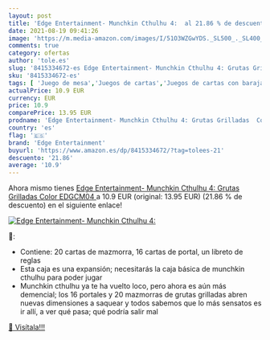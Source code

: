 ```yaml
---
layout: post
title: 'Edge Entertainment- Munchkin Cthulhu 4:  al 21.86 % de descuento'
date: 2021-08-19 09:41:26
image: 'https://m.media-amazon.com/images/I/51O3WZGwYDS._SL500_._SL400_.jpg'
comments: true
category: ofertas
author: 'tole.es'
slug: '8415334672-es Edge Entertainment- Munchkin Cthulhu 4: Grutas Grilladas...'
sku: '8415334672-es'
tags: [ 'Juego de mesa','Juegos de cartas','Juegos de cartas con baraja específica','Juegos y accesorios para juegos','Juguetes','Juguetes y juegos','edge entertainment','munchkin', ]
actualPrice: 10.9 EUR
currency: EUR
price: 10.9
comparePrice: 13.95 EUR
prodname: 'Edge Entertainment- Munchkin Cthulhu 4: Grutas Grilladas  Color  EDGCM04 '
country: 'es'
flag: '🇪🇸'
brand: 'Edge Entertainment'
buyurl: 'https://www.amazon.es/dp/8415334672/?tag=tolees-21'
descuento: '21.86'
average: '10.9'
---
```


Ahora mismo tienes [Edge Entertainment- Munchkin Cthulhu 4: Grutas Grilladas  Color  EDGCM04 ](https://www.amazon.es/dp/8415334672/?tag=tolees-21) a 10.9 EUR (original: 13.95 EUR) (21.86 %  de descuento) en el siguiente enlace!

[![Edge Entertainment- Munchkin Cthulhu 4: ](https://m.media-amazon.com/images/I/51O3WZGwYDS._SL500_._SL400_.jpg)](https://www.amazon.es/dp/8415334672/?tag=tolees-21)

🔎:

- Contiene: 20 cartas de mazmorra, 16 cartas de portal, un libreto de reglas
- Esta caja es una expansión; necesitarás la caja básica de munchkin cthulhu para poder jugar
- Munchkin cthulhu ya te ha vuelto loco, pero ahora es aún más demencial; los 16 portales y 20 mazmorras de grutas grilladas abren nuevas dimensiones a saquear y todos sabemos que lo más sensatos es ir allí, a ver qué pasa; qué podría salir mal

[🛒 Visítala!!!](https://www.amazon.es/dp/8415334672/?tag=tolees-21)
